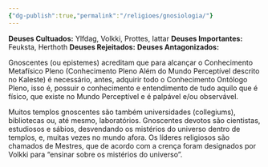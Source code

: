 ```yaml
---
{"dg-publish":true,"permalink":"/religioes/gnosiologia/"}
---
```


 __Deuses Cultuados:__ Ylfdag, Volkki, Prottes, Iattar
 __Deuses Importantes:__ Feuksta, Herthoth
 __Deuses Rejeitados:__ 
 __Deuses Antagonizados:__ 

Gnoscentes (ou epistemes) acreditam que para alcançar o Conhecimento Metafísico Pleno  (Conhecimento Pleno Além do Mundo Perceptível descrito no Kaleste) é necessário, antes, adquirir todo o Conhecimento Ontólogo Pleno, isso é, possuir o conhecimento e entendimento de tudo aquilo que é físico, que existe no Mundo Perceptível e é palpável e/ou observável. 

Muitos templos gnoscentes são também universidades (collegiums), bibliotecas ou, até mesmo, laboratórios. Gnoscentes devotos são cientistas, estudiosos e sábios, desvendando os mistérios do universo dentro de templos, e, muitas vezes no mundo afora. Os líderes religiosos são chamados de Mestres, que de acordo com a crença foram designados por Volkki para “ensinar sobre os mistérios do universo”. 